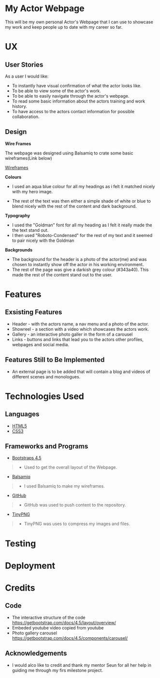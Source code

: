 # My Actor Webpage
This will be my own personal Actor's Webpage that I can use to showcase my work and keep
people up to date with my career so far.

# UX
## User Stories
As a user I would like:

* To instantly have visual confirmation of what the actor looks like.
* To be able to view some of the actor's work.
* To be able to easily navigate through the actor's webpage.
* To read some basic information about the actors training and work history.
* To have access to the actors contact information for possible collaboration.

## Design
  **Wire Frames**
  
  The webpage was designed using 
  Balsamiq to crate some basic 
  wireframes(Link below)
  
  [Wireframes](../wireframes.md)


**Colours**

* I used an aqua blue colour for all my headings as i felt it matched nicely with my hero image.

* The rest of the text was then either a simple shade of white or blue to blend nicely with the rest of the content and dark background.

**Typography**

* I used the "Goldman" font for all my heading as I felt it really made the the text stand out.
* I then used "Roboto-Condensed" for the rest of my text and it seemed to pair nicely with the Goldman

**Backgrounds**

* The background for the header is a photo of the actor(me) and was chosen to instantly show off the actor in his working environment.
* The rest of the page was give a darkish grey colour (#343a40). This made the rest of the content stand out to the user.

# Features
## Exsisting Features
* Header - with the actors name, a nav menu and a photo of the actor.
* Showreel - a section with a video which showcases the actors work.
* Gallery - an interactive photo galler in the form of a carousel
* Links - buttons and links that lead you to the actors other profiles, webpages and social media.

## Features Still to Be Implemented
* An external page is to be added that will contain a blog and videos of different scenes and monologues.

# Technologies Used
## Languages
* [HTML5](https://en.wikipedia.org/wiki/HTML5)
* [CSS3](https://en.wikipedia.org/wiki/CSS)

## Frameworks and Programs
* [Bootstraps 4.5](https://getbootstrap.com/docs/4.3/getting-started/introduction/)
>- Used to get the overall layout of the Webpage.

* [Balsamiq](https://balsamiq.com/wireframes/?gclid=Cj0KCQiA48j9BRC-ARIsAMQu3WSc14tIkeDZUlWDIVOa-Acbyn1s5XvsJJ6CnWplwD7_WPcgk-C4cTgaAsaNEALw_wcB)
>- I used Balsamiq to make my wireframes.

* [GitHub](https://github.com/)
>- GitHub was used to push content to the repository.

*  [TinyPNG](https://tinypng.com/)
>- TinyPNG was uses to compress my images and files.
# Testing

# Deployment

# Credits

## Code
* The interactive structure of the code  https://getbootstrap.com/docs/4.5/layout/overview/
* Embeded youtube video copied from youtube
* Photo gallery carousel https://getbootstrap.com/docs/4.5/components/carousel/

## Acknowledgements
* I would alco like to credit and thank my mentor Seun for all her help in guiding me through my firs milestone project.